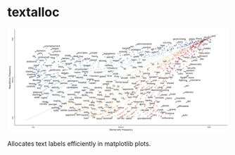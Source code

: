 # textalloc

![scattertext example](images/scattertext.png "scattertext example")

Allocates text labels efficiently in matplotlib plots.
